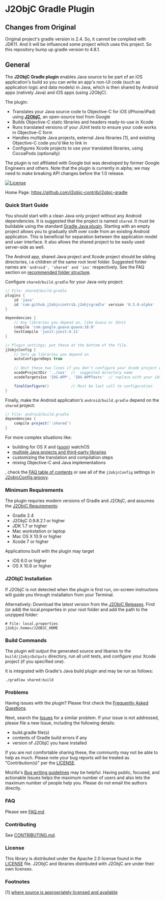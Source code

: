# J2ObjC Gradle Plugin

## Changes from Original

Original project's gradle version is 2.4. So, it cannot be complied with JDK11. 
And it will be influenced some project which uses this project. So this repository bump up gradle version to 4.8.1.

## General

The __J2ObjC Gradle plugin__ enables Java source to be part of an iOS application's build
so you can write an app's non-UI code (such as application logic and data models) in Java,
which is then shared by Android apps (natively Java) and iOS apps (using J2ObjC).

The plugin:
* Translates your Java source code to Objective-C for iOS (iPhone/iPad) using [__J2ObjC__](https://github.com/google/j2objc), an open-source tool from Google
* Builds Objective-C static libraries and headers ready-to-use in Xcode
* Runs translated versions of your JUnit tests to ensure your code works in Objective-C form
* Handles multiple Java projects, external Java libraries \[1\], and existing Objective-C code you'd like to link in
* Configures Xcode projects to use your translated libraries, using CocoaPods (optionally)
 
The plugin is not affiliated with Google but was developed by former Google Engineers and others.
Note that the plugin is currently in alpha; we may need to make breaking API changes
before the 1.0 release.

[![License](https://img.shields.io/badge/license-Apache%202.0%20License-blue.svg)](https://github.com/j2objc-contrib/j2objc-gradle/blob/master/LICENSE)

Home Page: https://github.com/j2objc-contrib/j2objc-gradle

### Quick Start Guide

You should start with a clean Java only project without any Android dependencies.
It is suggested that the project is named `shared`. It must be buildable using the standard
[Gradle Java plugin](https://docs.gradle.org/current/userguide/java_plugin.html).
Starting with an empty project allows you to gradually shift over code from an existing
Android application. This is beneficial for separation between the application model
and user interface. It also allows the shared project to be easily used server-side as well.

The Android app, shared Java project and Xcode project should be sibling directories, i.e children
of the same root level folder. Suggested folder names are `'android', 'shared' and 'ios'`
respectively. See the FAQ section on [recommended folder structure](FAQ.md#what-is-the-recommended-folder-structure-for-my-app).

Configure `shared/build.gradle` for your Java-only project:

```gradle
// File: shared/build.gradle
plugins {
    id 'java'
    id 'com.github.j2objccontrib.j2objcgradle' version '0.5.0-alpha'
}

dependencies {
    // Any libraries you depend on, like Guava or JUnit
    compile 'com.google.guava:guava:18.0'
    testCompile 'junit:junit:4.11'
}

// Plugin settings; put these at the bottom of the file.
j2objcConfig {
    // Sets up libraries you depend on
    autoConfigureDeps true
    
    // Omit these two lines if you don't configure your Xcode project with CocoaPods
    xcodeProjectDir '../ios'  //  suggested directory name
    xcodeTargetsIos 'IOS-APP', 'IOS-APPTests'  // replace with your iOS targets

    finalConfigure()          // Must be last call to configuration
}
```

Finally, make the Android application's `android/build.gradle` depend on the `shared` project:

```gradle
// File: android/build.gradle
dependencies {
    compile project(':shared')
}
```

For more complex situations like:
* building for OS X and ([soon](https://github.com/j2objc-contrib/j2objc-gradle/issues/525)) watchOS
* [multiple Java projects and third-party libraries](FAQ.md#how-do-i-setup-dependencies-with-j2objc)
* customizing the translation and compilation steps
* mixing Objective-C and Java implementations

, check the [FAQ table of contents](FAQ.md) or see all of the `j2objcConfig` settings in
[J2objcConfig.groovy](https://github.com/j2objc-contrib/j2objc-gradle/blob/master/src/main/groovy/com/github/j2objccontrib/j2objcgradle/J2objcConfig.groovy#L30).


### Minimum Requirements

The plugin requries modern versions of Gradle and J2ObjC, and assumes the
[J2ObjC Requirements](http://j2objc.org/#requirements):

* Gradle 2.4
* J2ObjC 0.9.8.2.1 or higher
* JDK 1.7 or higher
* Mac workstation or laptop
* Mac OS X 10.9 or higher
* Xcode 7 or higher

Applications built with the plugin may target

* iOS 6.0 or higher
* OS X 10.6 or higher


### J2ObjC Installation

If J2ObjC is not detected when the plugin is first run, on-screen instructons will guide
you through installation from your Terminal.

Alternatively:
Download the latest version from the [J2ObjC Releases](https://github.com/google/j2objc/releases).
Find (or add) the local.properties in your root folder and add the path to the unzipped folder:

```properties
# File: local.properties
j2objc.home=/J2OBJC_HOME
```


### Build Commands

The plugin will output the generated source and libaries to the `build/j2objcOutputs`
directory, run all unit tests, and configure your Xcode project (if you specified one).

It is integrated with Gradle's Java build plugin and may
be run as follows:

    ./gradlew shared:build


### Problems

Having issues with the plugin?
Please first check the [Frequently Asked Questions](FAQ.md).

Next, search the [Issues](https://github.com/j2objc-contrib/j2objc-gradle/issues) for a similar
problem.  If your issue is not addressed, please file a new Issue, including the following
details:
- build.gradle file(s)
- contents of Gradle build errors if any
- version of J2ObjC you have installed

If you are not comfortable sharing these, the community may not be able to help as much.
Please note your bug reports will be treated as "Contribution(s)" per the [LICENSE](LICENSE).

Mozilla's [Bug writing guidelines](https://developer.mozilla.org/en-US/docs/Mozilla/QA/Bug_writing_guidelines)
may be helpful. Having public, focused, and actionable Issues
helps the maximum number of users and also lets the maximum number of people help you.
Please do not email the authors directly.


### FAQ

Please see [FAQ.md](FAQ.md).


### Contributing

See [CONTRIBUTING.md](CONTRIBUTING.md#quick-start).


### License

This library is distributed under the Apache 2.0 license found in the [LICENSE](./LICENSE) file.
J2ObjC and libraries distributed with J2ObjC are under their own licenses.


### Footnotes

[1]  <a href='#footnote1'>where source is appropriately licensed and available</a>
